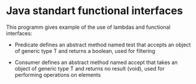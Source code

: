 ﻿# Java standart functional interfaces
This programm gives example of the use of lambdas and functional interfaces:

- Predicate<T>
defines an abstract method named test that accepts an object of generic type T and returns a boolean, used for filtering

- Consumer<T>
defines an abstract method named accept that takes an object of generic type T and returns no result (void), used for performing operations on elements
